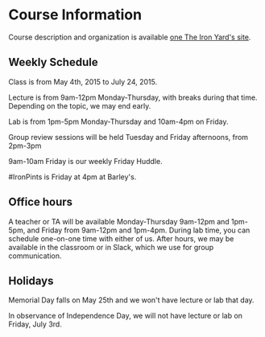 # Course Information

Course description and organization is available [one The Iron Yard's
site](http://theironyard.com/courses/front-end-engineering/).

## Weekly Schedule
Class is from May 4th, 2015 to July 24, 2015.

Lecture is from 9am-12pm Monday-Thursday, with breaks during that time.
Depending on the topic, we may end early.

Lab is from 1pm-5pm Monday-Thursday and 10am-4pm on Friday.

Group review sessions will be held Tuesday and Friday afternoons, from 2pm-3pm

9am-10am Friday is our weekly Friday Huddle.

\#IronPints is Friday at 4pm at Barley's.

## Office hours
A teacher or TA will be available Monday-Thursday 9am-12pm and 1pm-5pm, and
Friday from 9am-12pm and 1pm-4pm. During lab time, you can schedule one-on-one
time with either of us. After hours, we may be available in the classroom or in
Slack, which we use for group communication.

## Holidays
Memorial Day falls on May 25th and we won't have lecture or lab that day.

In observance of Independence Day, we will not have lecture or lab on Friday,
July 3rd.

